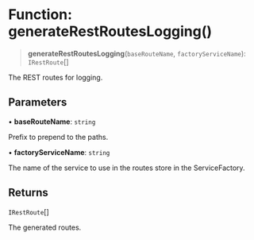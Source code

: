 # Function: generateRestRoutesLogging()

> **generateRestRoutesLogging**(`baseRouteName`, `factoryServiceName`): `IRestRoute`[]

The REST routes for logging.

## Parameters

• **baseRouteName**: `string`

Prefix to prepend to the paths.

• **factoryServiceName**: `string`

The name of the service to use in the routes store in the ServiceFactory.

## Returns

`IRestRoute`[]

The generated routes.
